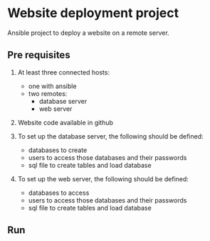 # Website deployment project
Ansible project to deploy a website on a remote server. 

## Pre requisites
1) At least three connected hosts:
    * one with ansible
    * two remotes:
         - database server
         - web server

2) Website code available in github

3) To set up the database server, the following should be defined:
    * databases to create
    * users to access those databases and their passwords
    * sql file to create tables and load database

4) To set up the web server, the following should be defined:
    * databases to access
    * users to access those databases and their passwords
    * sql file to create tables and load database

## Run

